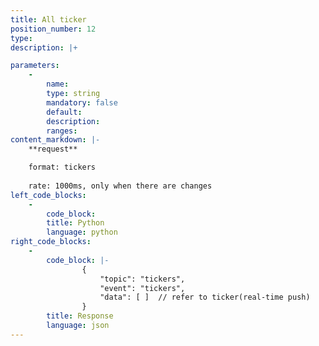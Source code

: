 ```yaml
---
title: All ticker
position_number: 12
type:
description: |+

parameters:
    -
        name:
        type: string
        mandatory: false
        default:
        description:
        ranges:
content_markdown: |-
    **request**

    format: tickers
    
    rate: 1000ms, only when there are changes
left_code_blocks:
    -
        code_block:
        title: Python
        language: python
right_code_blocks:
    -
        code_block: |-
                {
                    "topic": "tickers", 
                    "event": "tickers", 
                    "data": [ ]  // refer to ticker(real-time push)
                }
        title: Response
        language: json
---
```

